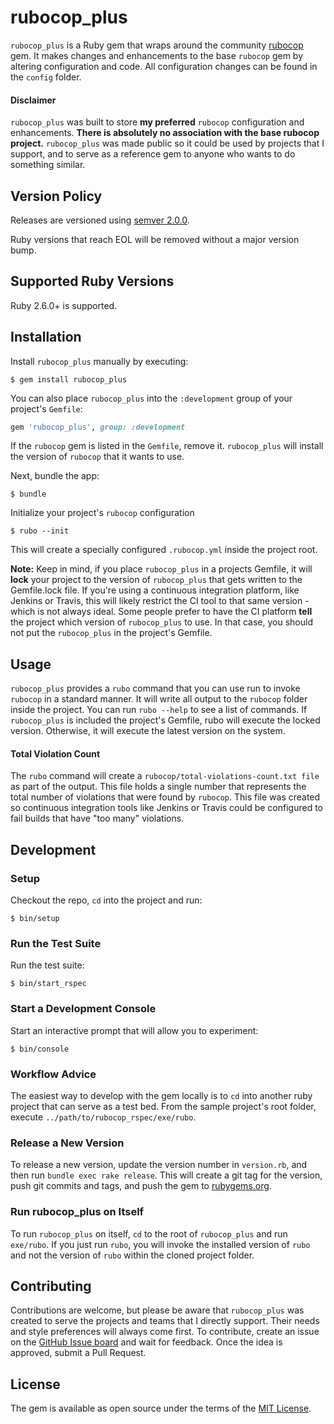 # rubocop_plus

`rubocop_plus` is a Ruby gem that wraps around the community [rubocop](https://github.com/bbatsov/rubocop) gem. It makes changes and enhancements to the base `rubocop` gem by altering configuration and code. All configuration changes can be found in the `config` folder.

#### Disclaimer

`rubocop_plus` was built to store **my preferred** `rubocop` configuration and enhancements. **There is absolutely no association with the base rubocop project.** `rubocop_plus` was made public so it could be used by projects that I support, and to serve as a reference gem to anyone who wants to do something similar.

## Version Policy

Releases are versioned using [semver 2.0.0](https://semver.org/spec/v2.0.0.html).

Ruby versions that reach EOL will be removed without a major version bump.

## Supported Ruby Versions

Ruby 2.6.0+ is supported.

## Installation

Install `rubocop_plus` manually by executing:

    $ gem install rubocop_plus

You can also place `rubocop_plus` into the `:development` group of your project's `Gemfile`:

```ruby
gem 'rubocop_plus', group: :development
```

If the `rubocop` gem is listed in the `Gemfile`, remove it. `rubocop_plus` will install the version of `rubocop` that it wants to use.

Next, bundle the app:

    $ bundle

Initialize your project's `rubocop` configuration

    $ rubo --init

This will create a specially configured `.rubocop.yml` inside the project root.

**Note:** Keep in mind, if you place `rubocop_plus` in a projects Gemfile, it will **lock** your project to the version of `rubocop_plus` that gets written to the Gemfile.lock file. If you're using a continuous integration platform, like Jenkins or Travis, this will likely restrict the CI tool to that same version - which is not always ideal. Some people prefer to have the CI platform **tell** the project which version of `rubocop_plus` to use. In that case, you should not put the `rubocop_plus` in the project's Gemfile.

## Usage

`rubocop_plus` provides a `rubo` command that you can use run to invoke `rubocop` in a standard manner. It will write all output to the `rubocop` folder inside the project. You can run `rubo --help` to see a list of commands. If `rubocop_plus` is included the project's Gemfile, rubo will execute the locked version. Otherwise, it will execute the latest version on the system.

#### Total Violation Count

The `rubo` command will create a `rubocop/total-violations-count.txt file` as part of the output. This file holds a single number that represents the total number of violations that were found by `rubocop`. This file was created so continuous integration tools like Jenkins or Travis could be configured to fail builds that have "too many" violations.

## Development

### Setup

Checkout the repo, `cd` into the project and run:

    $ bin/setup

### Run the Test Suite

Run the test suite:

    $ bin/start_rspec

### Start a Development Console

Start an interactive prompt that will allow you to experiment:

    $ bin/console

### Workflow Advice

The easiest way to develop with the gem locally is to `cd` into another ruby project that can serve as a test bed. From the sample project's root folder, execute `../path/to/rubocop_rspec/exe/rubo`.

### Release a New Version

To release a new version, update the version number in `version.rb`, and then run `bundle exec rake release`. This will create a git tag for the version, push git commits and tags, and push the gem to [rubygems.org](https://rubygems.org).

### Run rubocop_plus on Itself

To run `rubocop_plus` on itself, `cd` to the root of `rubocop_plus` and run `exe/rubo`. If you just run `rubo`, you will invoke the installed version of `rubo` and not the version of `rubo` within the cloned project folder.

## Contributing

Contributions are welcome, but please be aware that `rubocop_plus` was created to serve the projects and teams that I directly support. Their needs and style preferences will always come first. To contribute, create an issue on the [GitHub Issue board](https://github.com/roberts1000/rubocop_plus/issues) and wait for feedback. Once the idea is approved, submit a Pull Request.

## License

The gem is available as open source under the terms of the [MIT License](https://opensource.org/licenses/MIT).
